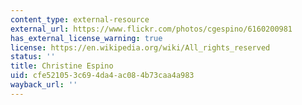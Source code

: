 ```yaml
---
content_type: external-resource
external_url: https://www.flickr.com/photos/cgespino/6160200981
has_external_license_warning: true
license: https://en.wikipedia.org/wiki/All_rights_reserved
status: ''
title: Christine Espino
uid: cfe52105-3c69-4da4-ac08-4b73caa4a983
wayback_url: ''
---
```


